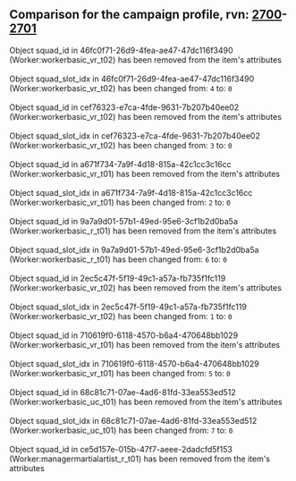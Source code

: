 ## Comparison for the campaign profile, rvn: [2700](https://github.com/PRO100KatYT/FortniteProfileRevisions/tree/main/profiles/campaign/2700%20campaign.json)-[2701](https://github.com/PRO100KatYT/FortniteProfileRevisions/tree/main/profiles/campaign/2701%20campaign.json)

Object squad_id in 46fc0f71-26d9-4fea-ae47-47dc116f3490 (Worker:workerbasic_vr_t02) has been removed from the item's attributes
<br><br>
Object squad_slot_idx in 46fc0f71-26d9-4fea-ae47-47dc116f3490 (Worker:workerbasic_vr_t02) has been changed from: `4` to: `0`
<br><br>
Object squad_id in cef76323-e7ca-4fde-9631-7b207b40ee02 (Worker:workerbasic_vr_t02) has been removed from the item's attributes
<br><br>
Object squad_slot_idx in cef76323-e7ca-4fde-9631-7b207b40ee02 (Worker:workerbasic_vr_t02) has been changed from: `3` to: `0`
<br><br>
Object squad_id in a671f734-7a9f-4d18-815a-42c1cc3c16cc (Worker:workerbasic_vr_t01) has been removed from the item's attributes
<br><br>
Object squad_slot_idx in a671f734-7a9f-4d18-815a-42c1cc3c16cc (Worker:workerbasic_vr_t01) has been changed from: `2` to: `0`
<br><br>
Object squad_id in 9a7a9d01-57b1-49ed-95e6-3cf1b2d0ba5a (Worker:workerbasic_r_t01) has been removed from the item's attributes
<br><br>
Object squad_slot_idx in 9a7a9d01-57b1-49ed-95e6-3cf1b2d0ba5a (Worker:workerbasic_r_t01) has been changed from: `6` to: `0`
<br><br>
Object squad_id in 2ec5c47f-5f19-49c1-a57a-fb735f1fc119 (Worker:workerbasic_vr_t02) has been removed from the item's attributes
<br><br>
Object squad_slot_idx in 2ec5c47f-5f19-49c1-a57a-fb735f1fc119 (Worker:workerbasic_vr_t02) has been changed from: `1` to: `0`
<br><br>
Object squad_id in 710619f0-6118-4570-b6a4-470648bb1029 (Worker:workerbasic_vr_t01) has been removed from the item's attributes
<br><br>
Object squad_slot_idx in 710619f0-6118-4570-b6a4-470648bb1029 (Worker:workerbasic_vr_t01) has been changed from: `5` to: `0`
<br><br>
Object squad_id in 68c81c71-07ae-4ad6-81fd-33ea553ed512 (Worker:workerbasic_uc_t01) has been removed from the item's attributes
<br><br>
Object squad_slot_idx in 68c81c71-07ae-4ad6-81fd-33ea553ed512 (Worker:workerbasic_uc_t01) has been changed from: `7` to: `0`
<br><br>
Object squad_id in ce5d157e-015b-47f7-aeee-2dadcfd5f153 (Worker:managermartialartist_r_t01) has been removed from the item's attributes
<br><br>
